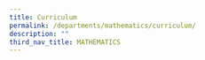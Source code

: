 ```yaml
---
title: Curriculum
permalink: /departments/mathematics/curriculum/
description: ""
third_nav_title: MATHEMATICS
---
```

